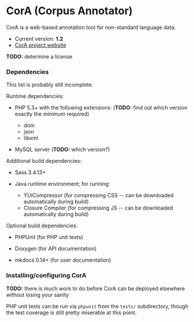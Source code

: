 # CorA (Corpus Annotator) #

CorA is a web-based annotation tool for non-standard language data.

* Current version: **1.2**
* [CorA project website](http://www.linguistics.rub.de/comphist/resources/cora/)

**TODO:** determine a license

### Dependencies ###

This list is probably still incomplete.

Runtime dependencies:

* PHP 5.3+ with the following extensions: (**TODO:** find out which version exactly the minimum required)
    * dom
    * json
    * libxml

* MySQL server (**TODO:** which version?)

Additional build dependencies:

* Sass 3.4.13+

* Java runtime environment; for running:
    * YUICompressor (for compressing CSS -- can be downloaded automatically during build)
    * Closure Compiler (for compressing JS -- can be downloaded automatically during build)

Optional build dependencies:

* PHPUnit (for PHP unit tests)

* Doxygen (for API documentation)

* mkdocs 0.14+ (for user documentation)

### Installing/configuring CorA ###

**TODO:** there is much work to do before CorA can be deployed elsewhere without losing your sanity

PHP unit tests can be run via `phpunit` from the `tests/` subdirectory, though the test coverage is still pretty miserable at this point.
